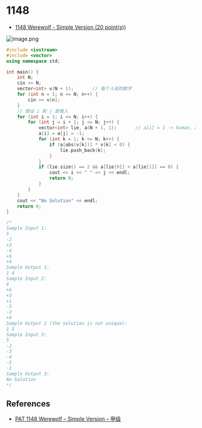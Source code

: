 # 1148

- [1148 Werewolf - Simple Version (20 point(s))](https://pintia.cn/problem-sets/994805342720868352/problems/1038429808099098624)

![image.png](https://i.loli.net/2019/09/05/kXJxrBCcSMYmGlT.png)

```c++
#include <iostream>
#include <vector>
using namespace std;

int main() {
	int N;
	cin >> N;
	vector<int> v(N + 1);		// 每个人说的数字
	for (int n = 1; n <= N; n++) {
		cin >> v[n];
	}
	// 假设 i 和 j 是狼人
	for (int i = 1; i <= N; i++) {
		for (int j = i + 1; j <= N; j++) {
			vector<int> lie, a(N + 1, 1);		// a[i] = 1 -> human, a[i] = -1 -> werewolf
			a[i] = a[j] = -1;
			for (int k = 1; k <= N; k++) {
				if (a[abs(v[k])] * v[k] < 0) {
					lie.push_back(k);
				}
			}
			if (lie.size() == 2 && a[lie[0]] + a[lie[1]] == 0) {
				cout << i << " " << j << endl;
				return 0;
			}
		}
	}
	cout << "No Solution" << endl;
	return 0;
}

/*
Sample Input 1:
5
-2
+3
-4
+5
+4
Sample Output 1:
1 4
Sample Input 2:
6
+6
+3
+1
-5
-2
+4
Sample Output 2 (the solution is not unique):
1 5
Sample Input 3:
5
-2
-3
-4
-5
-1
Sample Output 3:
No Solution
*/

```

## References

- [PAT 1148 Werewolf – Simple Version – 甲级](https://blog.csdn.net/liuchuo/article/details/82560876)

